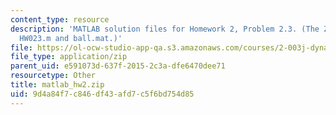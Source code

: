 ```yaml
---
content_type: resource
description: 'MATLAB solution files for Homework 2, Problem 2.3. (The ZIP file contains:
  HW023.m and ball.mat.)'
file: https://ol-ocw-studio-app-qa.s3.amazonaws.com/courses/2-003j-dynamics-and-control-i-fall-2007/9d4a84f7c846df43afd7c5f6bd754d85_matlab_hw2.zip
file_type: application/zip
parent_uid: e591073d-637f-2015-2c3a-dfe6470dee71
resourcetype: Other
title: matlab_hw2.zip
uid: 9d4a84f7-c846-df43-afd7-c5f6bd754d85
---
```

